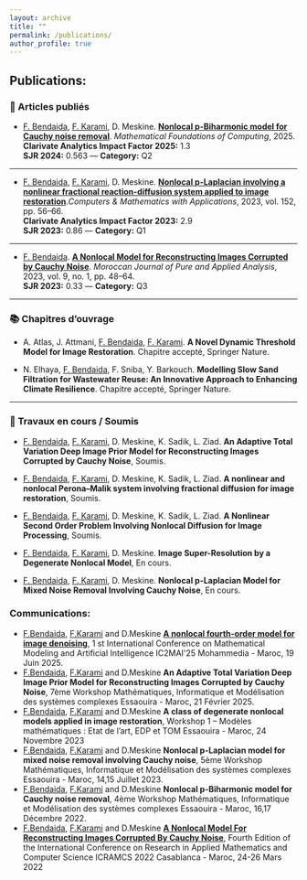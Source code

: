 ```yaml
---
layout: archive
title: ""
permalink: /publications/
author_profile: true
---
```


## Publications:

### 📄 Articles publiés

- [F. Bendaida](https://fbendaida.github.io/), [F. Karami](http://este.uca.ma/mmsc/Karami.html), D. Meskine. [**Nonlocal p-Biharmonic model for Cauchy noise removal**](https://doi.org/10.3934/mfc.2025003). *Mathematical Foundations of Computing*, 2025.  
  **Clarivate Analytics Impact Factor 2025:** 1.3  
  **SJR 2024:** 0.563 — **Category:** Q2

---

- [F. Bendaida](https://fbendaida.github.io/), [F. Karami](http://este.uca.ma/mmsc/Karami.html), D. Meskine. [**Nonlocal p-Laplacian involving a nonlinear fractional reaction-diffusion system applied to image restoration**](https://doi.org/10.1016/j.camwa.2023.10.001).*Computers & Mathematics with Applications*, 2023, vol. 152, pp. 56–66.  
  **Clarivate Analytics Impact Factor 2023:** 2.9  
  **SJR 2023:** 0.86 — **Category:** Q1

---

- [F. Bendaida](https://fbendaida.github.io/). [**A Nonlocal Model for Reconstructing Images Corrupted by Cauchy Noise**](https://doi.org/10.2478/mjpaa-2023-0003). *Moroccan Journal of Pure and Applied Analysis*, 2023, vol. 9, no. 1, pp. 48–64.  
  **SJR 2023:** 0.33 — **Category:** Q3

---

### 📚 Chapitres d’ouvrage

- A. Atlas, J. Attmani, [F. Bendaida](https://fbendaida.github.io/), [F. Karami](http://este.uca.ma/mmsc/Karami.html). **A Novel Dynamic Threshold Model for Image Restoration**. Chapitre accepté, Springer Nature.

- N. Elhaya, [F. Bendaida](https://fbendaida.github.io/), F. Sniba, Y. Barkouch. **Modelling Slow Sand Filtration for Wastewater Reuse: An Innovative Approach to Enhancing Climate Resilience**. Chapitre accepté, Springer Nature.

---

### 📝 Travaux en cours / Soumis

- [F. Bendaida](https://fbendaida.github.io/), [F. Karami](http://este.uca.ma/mmsc/Karami.html), D. Meskine, K. Sadik, L. Ziad. **An Adaptive Total Variation Deep Image Prior Model for Reconstructing Images Corrupted by Cauchy Noise**, Soumis.

- [F. Bendaida](https://fbendaida.github.io/), [F. Karami](http://este.uca.ma/mmsc/Karami.html), D. Meskine, K. Sadik, L. Ziad. **A nonlinear and nonlocal Perona–Malik system involving fractional diffusion for image restoration**, Soumis.

- [F. Bendaida](https://fbendaida.github.io/), [F. Karami](http://este.uca.ma/mmsc/Karami.html), D. Meskine, K. Sadik, L. Ziad. **A Nonlinear Second Order Problem Involving Nonlocal Diffusion for Image Processing**, Soumis.

- [F. Bendaida](https://fbendaida.github.io/), [F. Karami](http://este.uca.ma/mmsc/Karami.html), D. Meskine. **Image Super-Resolution by a Degenerate Nonlocal Model**, En cours.

- [F. Bendaida](https://fbendaida.github.io/), [F. Karami](http://este.uca.ma/mmsc/Karami.html), D. Meskine. **Nonlocal p-Laplacian Model for Mixed Noise Removal Involving Cauchy Noise**, En cours.


### Communications:
* [F.Bendaida](https://fbendaida.github.io/), [F.Karami](http://este.uca.ma/mmsc/Karami.html) and D.Meskine [**A nonlocal fourth-order model for image denoising**](https://cimaia.sciencesconf.org/?lang=fr), 1 st International Conference on Mathematical Modeling and Artificial Intelligence IC2MAI'25 Mohammedia - Maroc, 19 Juin 2025.
* [F.Bendaida](https://fbendaida.github.io/), [F.Karami](http://este.uca.ma/mmsc/Karami.html) and D.Meskine **An Adaptive Total Variation Deep Image Prior Model for Reconstructing Images Corrupted by Cauchy Noise**, 7ème Workshop Mathématiques, Informatique et Modélisation des systèmes complexes Essaouira - Maroc, 21 Février 2025.
* [F.Bendaida](https://fbendaida.github.io/), [F.Karami](http://este.uca.ma/mmsc/Karami.html) and D.Meskine **A class of degenerate nonlocal models applied in image restoration**, Workshop 1 – Modèles mathématiques : Etat de l’art, EDP et TOM Essaouira - Maroc, 24 Novembre 2023
* [F.Bendaida](https://fbendaida.github.io/), [F.Karami](http://este.uca.ma/mmsc/Karami.html) and D.Meskine **Nonlocal p-Laplacian model for mixed noise removal involving Cauchy noise**, 5ème Workshop Mathématiques, Informatique et Modélisation des systèmes complexes Essaouira - Maroc, 14,15 Juillet 2023.
* [F.Bendaida](https://fbendaida.github.io/), [F.Karami](http://este.uca.ma/mmsc/Karami.html) and D.Meskine **Nonlocal p-Biharmonic model for Cauchy noise removal**, 4ème Workshop Mathématiques, Informatique et Modélisation des systèmes complexes Essaouira - Maroc, 16,17 Décembre 2022.
* [F.Bendaida](https://fbendaida.github.io/), [F.Karami](http://este.uca.ma/mmsc/Karami.html) and D.Meskine [**A Nonlocal Model For Reconstructing Images Corrupted By Cauchy Noise**](https://icramcs2022.sciencesconf.org/data/icramcs2022_paper_375.html), Fourth Edition of the International Conference on Research in Applied Mathematics and Computer Science ICRAMCS 2022 Casablanca - Maroc, 24-26 Mars 2022
